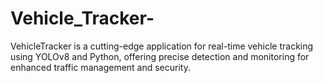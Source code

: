 # Vehicle_Tracker-
VehicleTracker is a cutting-edge application for real-time vehicle tracking using YOLOv8 and Python, offering precise detection and monitoring for enhanced traffic management and security.
